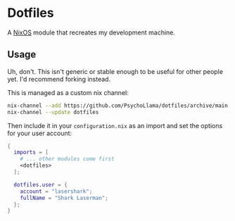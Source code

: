 # Dotfiles

A [NixOS](https://nixos.org/) module that recreates my development machine.

## Usage

Uh, don't. This isn't generic or stable enough to be useful for other people yet. I'd recommend forking instead.

This is managed as a custom nix channel:

```sh
nix-channel --add https://github.com/PsychoLlama/dotfiles/archive/main.tar.gz dotfiles
nix-channel --update dotfiles
```

Then include it in your `configuration.nix` as an import and set the options for your user account:

```nix
{
  imports = [
    # ... other modules come first
    <dotfiles>
  ];

  dotfiles.user = {
    account = "lasershark";
    fullName = "Shark Laserman";
  };
}
```

